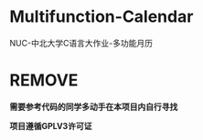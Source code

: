 # Multifunction-Calendar
NUC-中北大学C语言大作业-多功能月历

#  REMOVE
**需要参考代码的同学多动手在本项目内自行寻找**

**项目遵循GPLV3许可证**
